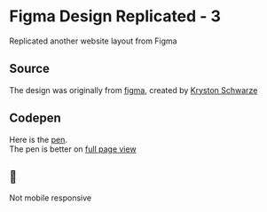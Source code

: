 # Figma Design Replicated - 3
Replicated another website layout from Figma

## Source
The design was originally from [figma](https://www.figma.com/community/file/788675347108478517), created by [Kryston Schwarze](https://www.figma.com/@kryston)

## Codepen
Here is the [pen](https://codepen.io/emekaorji/pen/poWxLLp).
<br>
The pen is better on [full page view](https://codepen.io/emekaorji/full/poWxLLp)

## &#128681;
Not mobile responsive